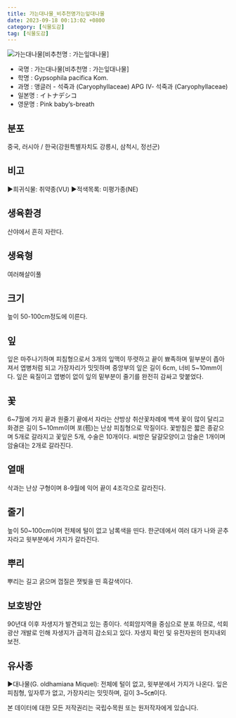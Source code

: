 ```yaml
---
title: 가는대나물_비추천명가는잎대나물
date: 2023-09-18 00:13:02 +0800
category: [식물도감]
tag: [식물도감]
---
```




![가는대나물[비추천명 : 가는잎대나물]](/fileUpload/plants/basic/Caryophyllaceae/Gypsophila/9090/1_th2.JPG)
- 국명 : 가는대나물[비추천명 : 가는잎대나물]
- 학명 : Gypsophila pacifica Kom.
- 과명 : 앵글러 - 석죽과 (Caryophyllaceae) APG Ⅳ- 석죽과 (Caryophyllaceae)
- 일본명 : イトナデシコ
- 영문명 : Pink baby’s-breath


## 분포
중국, 러시아 / 한국(강원특별자치도 강릉시, 삼척시, 정선군)
## 비고
▶희귀식물: 취약종(VU)▶적색목록: 미평가종(NE)
## 생육환경
산야에서 흔히 자란다.
## 생육형
여러해살이풀
## 크기
높이 50-100cm정도에 이른다.
## 잎
잎은 마주나기하며 피침형으로서 3개의 잎맥이 뚜렷하고 끝이 뾰족하며 밑부분이 좁아져서 엽병처럼 되고 가장자리가 밋밋하며 중앙부의 잎은 길이 6cm, 너비 5~10mm이다. 잎은 육질이고 엽병이 없이 잎의 밑부분이 줄기를 완전히 감싸고 맞붙었다.
## 꽃
6~7월에 가지 끝과 원줄기 끝에서 자라는 산방상 취산꽃차례에 백색 꽃이 많이 달리고 화경은 길이 5~10mm이며 포(苞)는 난상 피침형으로 막질이다. 꽃받침은 짧은 종같으며 5개로 갈라지고 꽃잎은 5개, 수술은 10개이다. 씨방은 달걀모양이고 암술은 1개이며 암술대는 2개로 갈라진다.
## 열매
삭과는 난상 구형이며 8-9월에 익어 끝이 4조각으로 갈라진다.
## 줄기
높이 50~100cm이며 전체에 털이 없고 남록색을 띤다. 한군데에서 여러 대가 나와 곧추 자라고 윗부분에서 가지가 갈라진다.
## 뿌리
뿌리는 길고 굵으며 껍질은 잿빛을 띤 흑갈색이다.
## 보호방안
90년대 이후 자생지가 발견되고 있는 종이다. 석회암지역을 중심으로 분포 하므로, 석회광산 개발로 인해 자생지가 급격히 감소되고 있다. 자생지 확인 및 유전자원의 현지내외 보전.
## 유사종
▶대나물(G. oldhamiana Miquel): 전체에 털이 없고, 윗부분에서 가지가 나온다. 잎은 피침형, 잎자루가 없고, 가장자리는 밋밋하며, 길이 3~5㎝이다.






본 데이터에 대한 모든 저작권리는 국립수목원 또는 원저작자에게 있습니다.
